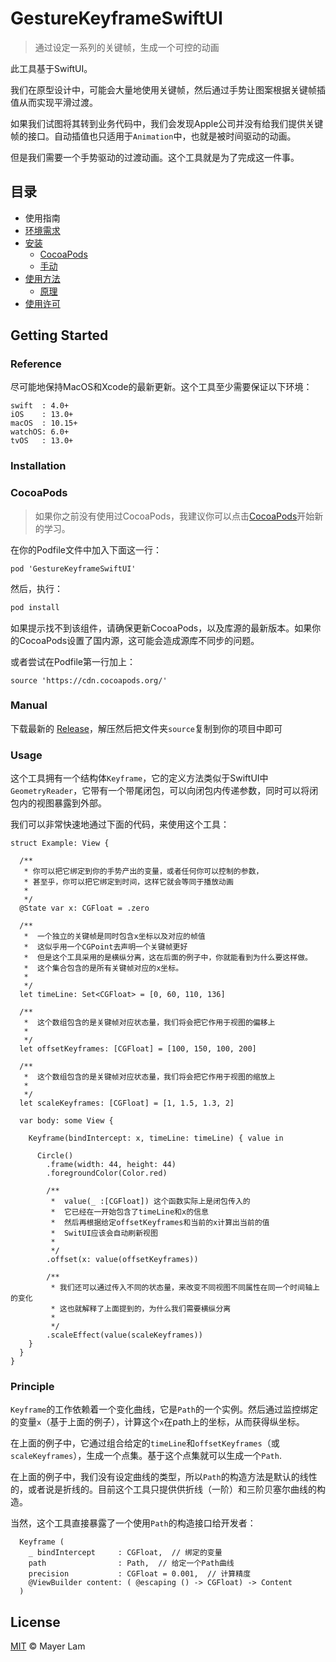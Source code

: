 # GestureKeyframeSwiftUI

> 通过设定一系列的关键帧，生成一个可控的动画

此工具基于SwiftUI。

我们在原型设计中，可能会大量地使用关键帧，然后通过手势让图案根据关键帧插值从而实现平滑过渡。

如果我们试图将其转到业务代码中，我们会发现Apple公司并没有给我们提供关键帧的接口。自动插值也只适用于`Animation`中，也就是被时间驱动的动画。

但是我们需要一个手势驱动的过渡动画。这个工具就是为了完成这一件事。


## 目录
- 使用指南
- [环境需求](#Reference)
- [安装](#Installation)
  - [CocoaPods](#CocoaPods)
  - [手动](#Manual)
- [使用方法](#Usage)
  - [原理](#Principle)
- [使用许可](#License)

## Getting Started

### Reference

尽可能地保持MacOS和Xcode的最新更新。这个工具至少需要保证以下环境：

```
swift  : 4.0+
iOS    : 13.0+
macOS  : 10.15+
watchOS: 6.0+
tvOS   : 13.0+
```

### Installation

### CocoaPods
> 如果你之前没有使用过CocoaPods，我建议你可以点击[CocoaPods](https://cocoapods.org)开始新的学习。

在你的Podfile文件中加入下面这一行：
```
pod 'GestureKeyframeSwiftUI'
```
然后，执行：
```sh
pod install
```

如果提示找不到该组件，请确保更新CocoaPods，以及库源的最新版本。如果你的CocoaPods设置了国内源，这可能会造成源库不同步的问题。

或者尝试在Podfile第一行加上：
```
source 'https://cdn.cocoapods.org/'
```
### Manual

下载最新的 [Release](https://github.com/mayerlam/GestureKeyframeSwiftUI/releases)，解压然后把文件夹`source`复制到你的项目中即可

### Usage

这个工具拥有一个结构体`Keyframe`，它的定义方法类似于SwiftUI中`GeometryReader`，它带有一个带尾闭包，可以向闭包内传递参数，同时可以将闭包内的视图暴露到外部。

我们可以非常快速地通过下面的代码，来使用这个工具：

```
struct Example: View {

  /** 
   * 你可以把它绑定到你的手势产出的变量，或者任何你可以控制的参数，
   * 甚至乎，你可以把它绑定到时间，这样它就会等同于播放动画
   *
   */
  @State var x: CGFloat = .zero
  
  /**  
   *  一个独立的关键帧是同时包含x坐标以及对应的帧值
   *  这似乎用一个CGPoint去声明一个关键帧更好
   *  但是这个工具采用的是横纵分离，这在后面的例子中，你就能看到为什么要这样做。
   *  这个集合包含的是所有关键帧对应的x坐标。
   *
   */
  let timeLine: Set<CGFloat> = [0, 60, 110, 136]

  /** 
   *  这个数组包含的是关键帧对应状态量，我们将会把它作用于视图的偏移上
   *
   */
  let offsetKeyframes: [CGFloat] = [100, 150, 100, 200]

  /**
   *  这个数组包含的是关键帧对应状态量，我们将会把它作用于视图的缩放上
   *
   */
  let scaleKeyframes: [CGFloat] = [1, 1.5, 1.3, 2]

  var body: some View {

    Keyframe(bindIntercept: x, timeLine: timeLine) { value in

      Circle()
        .frame(width: 44, height: 44)
        .foregroundColor(Color.red)

        /**
         *  value(_ :[CGFloat]) 这个函数实际上是闭包传入的
         *  它已经在一开始包含了timeLine和x的信息
         *  然后再根据给定offsetKeyframes和当前的x计算出当前的值
         *  SwitUI应该会自动刷新视图
         *
         */
        .offset(x: value(offsetKeyframes))

        /**
         * 我们还可以通过传入不同的状态量，来改变不同视图不同属性在同一个时间轴上的变化
         * 这也就解释了上面提到的，为什么我们需要横纵分离
         *
         */
        .scaleEffect(value(scaleKeyframes))
    }
  }
}

```

### Principle

`Keyframe`的工作依赖着一个变化曲线，它是`Path`的一个实例。然后通过监控绑定的变量`x`（基于上面的例子），计算这个`x`在path上的坐标，从而获得纵坐标。

在上面的例子中，它通过组合给定的`timeLine`和`offsetKeyframes`（或`scaleKeyframes`），生成一个点集。基于这个点集就可以生成一个`Path`.

在上面的例子中，我们没有设定曲线的类型，所以`Path`的构造方法是默认的线性的，或者说是折线的。目前这个工具只提供供折线（一阶）和三阶贝塞尔曲线的构造。

当然，这个工具直接暴露了一个使用`Path`的构造接口给开发者：

```
  Keyframe (
    _ bindIntercept     : CGFloat,  // 绑定的变量
    path                : Path,  // 给定一个Path曲线
    precision           : CGFloat = 0.001,  // 计算精度
    @ViewBuilder content: ( @escaping () -> CGFloat) -> Content
  ) 
```

## License

[MIT](LICENSE) © Mayer Lam

